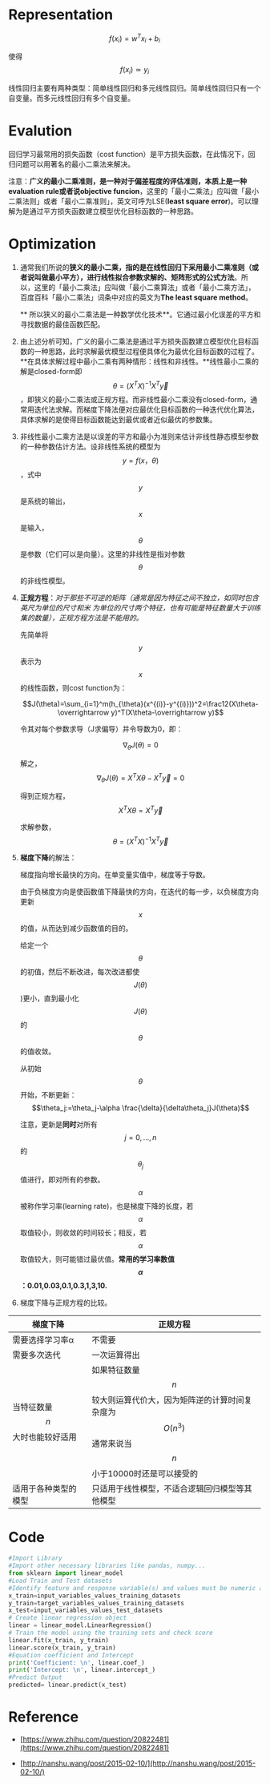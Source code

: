 # Representation

$$f(x_{i}) = w^{T}x_{i} + b_{i}$$

使得$$f(x_{i}) \simeq y_{i}$$

线性回归主要有两种类型：简单线性回归和多元线性回归。简单线性回归只有一个自变量。而多元线性回归有多个自变量。

# Evalution

回归学习最常用的损失函数（cost function）是平方损失函数，在此情况下，回归问题可以用著名的最小二乘法来解决。

注意：**广义的最小二乘准则，是一种对于偏差程度的评估准则，本质上是一种evaluation rule或者说objective funcion**，这里的「最小二乘法」应叫做「最小二乘法则」或者「最小二乘准则」，英文可呼为LSE\(**least square error**\)。可以理解为是通过平方损失函数建立模型优化目标函数的一种思路。

# Optimization

1. 通常我们所说的**狭义的最小二乘，指的是在线性回归下采用最小二乘准则（或者说叫做最小平方），进行线性拟合参数求解的、矩阵形式的公式方法**。所以，这里的「最小二乘法」应叫做「最小二乘算法」或者「最小二乘方法」，百度百科「最小二乘法」词条中对应的英文为**The least square method**。

    ** 所以狭义的最小二乘法是一种数学优化技术**。它通过最小化误差的平方和寻找数据的最佳函数匹配。

2. 由上述分析可知，广义的最小二乘法是通过平方损失函数建立模型优化目标函数的一种思路，此时求解最优模型过程便具体化为最优化目标函数的过程了。**在具体求解过程中最小二乘有两种情形：线性和非线性。**线性最小二乘的解是closed-form即 $$\theta=(X^TX)^{-1}X^T\overrightarrow y$$，即狭义的最小二乘法或正规方程。而非线性最小二乘没有closed-form，通常用迭代法求解。而梯度下降法便对应最优化目标函数的一种迭代优化算法，具体求解的是使得目标函数能达到最优或者近似最优的参数集。

3. 非线性最小二乘方法是以误差的平方和最小为准则来估计非线性静态模型参数的一种参数估计方法。设非线性系统的模型为$$y=f(x，\theta)$$，式中$$y$$是系统的输出，$$x$$是输入，$$\theta$$是参数（它们可以是向量）。这里的非线性是指对参数$$\theta$$的非线性模型。

4. **正规方程**：_对于那些不可逆的矩阵（通常是因为特征之间不独立，如同时包含英尺为单位的尺寸和米
  为单位的尺寸两个特征，也有可能是特征数量大于训练集的数量），正规方程方法是不能用的。_
    
    先简单将$$y$$表示为$$x$$的线性函数，则cost function为：

    $$J(\theta)=\sum_{i=1}^m(h_{\theta}(x^{(i)}-y^{(i)}))^2=\frac12(X\theta-\overrightarrow y)^T(X\theta-\overrightarrow y)$$

    令其对每个参数求导（J求偏导）并令导数为0，即：

    $$\nabla_{\theta}J(\theta)=0$$

    解之，$$\nabla_{\theta}J(\theta) = X^TX\theta-X^T\overrightarrow y=0$$

    得到正规方程，$$X^TX\theta=X^T\overrightarrow y$$

    求解参数，$$\theta=(X^TX)^{-1}X^T\overrightarrow y$$

5. **梯度下降**的解法：
    
    梯度指向增长最快的方向。在单变量实值中，梯度等于导数。
    
    由于负梯度方向是使函数值下降最快的方向，在迭代的每一步，以负梯度方向更新$$x$$的值，从而达到减少函数值的目的。

    给定一个$$θ$$的初值，然后不断改进，每次改进都使$$J(\theta)$$)更小，直到最小化$$J(\theta)$$的$$\theta$$的值收敛。
    
    从初始$$\theta$$开始，不断更新：$$\theta_j:=\theta_j-\alpha \frac{\delta}{\delta\theta_j}J(\theta)$$

    注意，更新是**同时**对所有$$j=0,…,n$$的$$\theta_j$$值进行，即对所有的参数。$$\alpha$$被称作学习率(learning rate)，也是梯度下降的长度，若$$\alpha$$取值较小，则收敛的时间较长；相反，若$$\alpha$$取值较大，则可能错过最优值。**常用的学习率数值$$\alpha$$：0.01,0.03,0.1,0.3,1,3,10.**
        
6. 梯度下降与正规方程的比较。

  | 梯度下降 | 正规方程 |
  | --- | --- |
  | 需要选择学习率α | 不需要 |
  | 需要多次迭代 | 一次运算得出 |
  | 当特征数量$$n$$大时也能较好适用 | 如果特征数量$$n$$较大则运算代价大，因为矩阵逆的计算时间复杂度为$$O(n^3)$$通常来说当$$n$$小于10000时还是可以接受的 |
  | 适用于各种类型的模型 | 只适用于线性模型，不适合逻辑回归模型等其他模型 |

# Code

```python
#Import Library
#Import other necessary libraries like pandas, numpy...
from sklearn import linear_model
#Load Train and Test datasets
#Identify feature and response variable(s) and values must be numeric and numpy arrays
x_train=input_variables_values_training_datasets
y_train=target_variables_values_training_datasets
x_test=input_variables_values_test_datasets
# Create linear regression object
linear = linear_model.LinearRegression()
# Train the model using the training sets and check score
linear.fit(x_train, y_train)
linear.score(x_train, y_train)
#Equation coefficient and Intercept
print('Coefficient: \n', linear.coef_)
print('Intercept: \n', linear.intercept_)
#Predict Output
predicted= linear.predict(x_test)
```

# Reference

* [https://www.zhihu.com/question/20822481](https://www.zhihu.com/question/20822481) 

* [http://nanshu.wang/post/2015-02-10/](http://nanshu.wang/post/2015-02-10/)